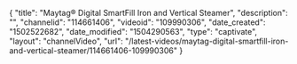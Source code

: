 {
    "title": "Maytag&reg; Digital SmartFill Iron and Vertical Steamer",
    "description": "",
    "channelid": "114661406",
    "videoid": "109990306",
    "date_created": "1502522682",
    "date_modified": "1504290563",
    "type": "captivate",
    "layout": "channelVideo",
    "url": "\/latest-videos\/maytag-digital-smartfill-iron-and-vertical-steamer\/114661406-109990306"
}